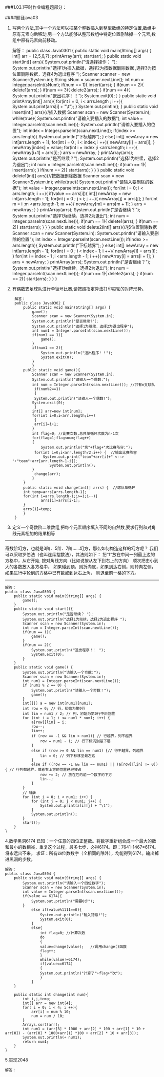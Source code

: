 ###1.03.1平时作业编程题部分：

####题目java03


1. 写两个方法,其中一个方法可以把某个整数插入到整型数组的特定位置,数组中原有元素向后移动,另一个方法能够从整形数组中特定位置删除掉一个元素,数组中原有元素向前移动。


    解答：
    	public class Java0301 {
			public static void main(String[] args) {
				int[] arr = {2,5,6,7};
				printArray(arr);
				start(arr);
			}
			public static void start(int[] arrs){
				System.out.println("请选择操作： ");
				System.out.println("选择1为插入数据，选择2为按数据删除数据 ,选择3为按位置删除数据，选择4为退出程序 ");
				Scanner scanner = new Scanner(System.in);
				String sNum = scanner.nextLine();
				int num = Integer.parseInt(sNum);
				if(num == 1){
					insert(arrs);
				}
				if(num == 2){
					delete1(arrs);
				}
				if(num == 3){
					delete2(arrs);
				}
				if(num == 4){
					System.out.println("退出程序！！");
					System.exit(0);
				}
			}
			public static void printArray(int[] arrs){
				for(int i = 0; i < arrs.length ; i++){
					System.out.print(arrs[i] + "\t");
				}
				System.out.println();
			}
			public static void insert(int[] arrs){//插入数据
				Scanner scan = new Scanner(System.in);
				while(true){
					System.out.println("请输入要插入的数据");
					int value = Integer.parseInt(scan.nextLine());
					System.out.println("请输入要插入的位置");
					int index = Integer.parseInt(scan.nextLine());
					if(index >= arrs.length){
						System.out.println("下标越界");
					}
					else{
						int[] newArray = new int[arrs.length + 1];
						for(int i = 0 ; i < index; i ++){
							newArray[i] = arrs[i];
						}
						newArray[index] = value;
						for(int i = index ;i <arrs.length; i ++){
							newArray[i+1] = arrs[i];
						}
						arrs = newArray;
					}
					printArray(arrs);
					System.out.println("是否继续？");
					System.out.println("选择1为继续，选择2为退出");
					int num = Integer.parseInt(scan.nextLine());
					if(num == 1){
						insert(arrs);
					}
					if(num == 2){
						start(arrs);
					}
				}
			}
			public static void delete1(int[] arrs){//按数据删除数据
				Scanner scan = new Scanner(System.in);
				while(true){
					System.out.println("请输入要删除的数据");
					int value = Integer.parseInt(scan.nextLine());
					for(int i = 0; i < arrs.length; i ++){
						if(value == arrs[i]){
							int[] newArray = new int[arrs.length - 1];
							for(int j = 0 ; j < i; j ++){
								newArray[j] = arrs[j];
							}
							for(int m = i ;m <arrs.length-1; m ++){
								newArray[m] = arrs[m + 1];
							}
							arrs = newArray;
						}
					}
					printArray(arrs);
					System.out.println("是否继续？");
					System.out.println("选择1为继续，选择2为退出");
					int num = Integer.parseInt(scan.nextLine());
					if(num == 1){
						delete1(arrs);
					}
					if(num == 2){
						start(arrs);
					}
				}
			}
			public static void delete2(int[] arrs){//按位置删除数据
				Scanner scan = new Scanner(System.in);
				System.out.println("请输入要删除的位置");
				int index = Integer.parseInt(scan.nextLine());
				if(index >= arrs.length){
					System.out.println("下标越界");
				}
				else{
					int[] newArray = new int[arrs.length - 1];
					for(int i = 0 ; i < index - 1; i ++){
						newArray[i] = arrs[i];
					}
					for(int i = index - 1 ;i <arrs.length - 1; i ++){
						newArray[i] = arrs[i + 1];
					}
					arrs = newArray;
				}
				printArray(arrs);
				System.out.println("是否继续？");
				System.out.println("选择1为继续，选择2为退出");
				int num = Integer.parseInt(scan.nextLine());
				if(num == 1){
					delete2(arrs);
				}
				if(num == 2){
					start(arrs);
				}
			}
		}


2. 有偶数支足球队进行单循环比赛,请按照指定算法打印每轮的对阵形势。

        解答：
        public class Java0302 {
			public static void main(String[] args) {
				game();
				Scanner scan = new Scanner(System.in);
				System.out.println("是否继续?");
				System.out.println("选择1为继续，选择2为退出程序");
				int num1 = Integer.parseInt(scan.nextLine());
				if(num1 == 1){
					game();
				}
				if(num1 == 2){
					System.out.println("退出程序！！");
					System.exit(0);
				}
		 		}
			public static void game(){
				Scanner scan = new Scanner(System.in);
				System.out.println("请输入一个偶数:");
				int num = Integer.parseInt(scan.nextLine()); //共有n支球队
		 		 if(num%2==1)
		 		 {
		  		 System.out.println("请输入一个偶数!");
		   		System.exit(0);
		 		 }
		   		int[] arr=new int[num];
		  		for(int i=0;i<arr.length;i++)
		 		 {
		  		 arr[i]=i+1;
		  		}
		  		int flag=0; //比赛次数,总共单循环次数为n-1次
		  		for(flag=1;flag<num;flag++)
		  		{
		  			System.out.println("第"+flag+"次比赛阵容:");
		  		 for(int i=0;i<arr.length/2;i++) {  //输出比赛阵容
		   			 System.out.print("team"+arr[i]+" <--> "+"team"+arr[arr.length-1-i]);
		    			System.out.println();
		   		}
		  		 change(arr);
		 		}
			}
			public static void change(int[] arrs) {  //球队单循环
		   	int temp=arrs[arrs.length-1];
		   	for(int i=arrs.length-1;i>=1;i--){
		    		arrs[i]=arrs[i-1];
		   	}
		   	arrs[1]=temp;
			}
		}

3. 定义一个奇数阶二维数组,把每个元素顺序填入不同的自然数,要求行列和对角线元素相加的结果相等
------------------------
  奇数阶幻方，也就是3阶、5阶、7阶……幻方，那么如何构造这样的幻方呢？
  我们可以采取罗伯法（也叫连续摆数法），其法则如下：
  把“1”放在中间一列最上边的方格中，从它开始,
  按对角线方向（比如说按从左下到右上的方向）
  顺次把由小到大的各数放入各方格中，
  如果碰到顶，则折向底，如果到达右侧，则转向左侧，
  如果进行中轮到的方格中已有数或到达右上角，
  则退至前一格的下方。

---------------------------

	解答：
	public class Java0303 {
		public static void main(String[] args) {
			game();
		}
		public static void start(){
			System.out.println("是否继续？ ");
			System.out.println("选择1为继续，选择2为退出程序 ");
			Scanner scan = new Scanner(System.in);
			int num = Integer.parseInt(scan.nextLine());
			if(num == 1){
				game();
			}
			if(num == 2){
				System.out.println("退出程序！！ ");
				System.exit(0);
			}
		}
		public static void game() {
			System.out.println("请输入一个奇数:");
			Scanner scan = new Scanner(System.in);
			int num1 = Integer.parseInt(scan.nextLine());
			if (num1 % 2 == 0) {
				System.out.println("请输入一个奇数！");
				game();
			}
			int[][] a = new int[num1][num1];
			int row = 0; // 行，初始为第0行
			int lin = num1 / 2; // 列，初始为第0行中间位置
			for (int i = 1; i <= num1 * num1; i++) {
				a[row][lin] = i;
				row--;
				lin++;
				if (row == -1 && lin < num1){ // 行越界，列不越界
					row = num1 - 1; // 行下标沉到最下层
				}
				else if (row >= 0 && lin == num1) {// 行不越界，列越界
					lin = 0; // 列下标移至最左边
				}
				else if ((row == -1 && lin == num1) || (a[row][lin] != 0)){ // 行列都越界，或者右上方的位置已经被占
					row += 2; // 放在它的前一个数字的下方
					lin--;
				}
			}
			// 输出
			for (int i = 0; i < num1; i++) {
				for (int j = 0; j < num1; j++) {
					System.out.print(a[i][j] + "\t");
				}
				System.out.println();
			}
			start();
		}
	}

4.数学黑洞6174
   已知：一个任意的四位正整数。将数字重新组合成一个最大的数和最小的数相减，重复这个过程，最多七步，必得6174。即：7641-1467=6174。将永远出不来。
   求证：所有四位数数字（全相同的除外），均能得到6174。输出掉进黑洞的步数。

    解答：
	public class Java0304 {
		public static void main(String[] args) {
			System.out.println("请输入一个四位数字");
			Scanner scan = new Scanner(System.in);
			int value = Integer.parseInt(scan.nextLine());
			if(value == 6174){
				System.out.println("需要0步");
			}
			   	else if(value%1111==0){
			    	System.out.println("输入错误!");
			    	System.exit(0);
			   	}
			   	else{
			    	int flag=0; //计算次数
			    	do
			    	{
			     	value=change(value);   //调用change()函数
			     	flag++;
			    	}
			    	while(value!=6174);
			    	if(value==6174)
			    	{
			     	System.out.println("计算了"+flag+"次");
			    	}
			   	}
		}

		public static int change(int num){
			int i,j,temp;
			int[] arr = new int[4];
			for( i = 0; i < 4; i ++){
				arr[i] = num % 10;
				num = num / 10;
			}
			Arrays.sort(arr);
			int num1 = (arr[3] * 1000 + arr[2] * 100 + arr[1] * 10 + arr[0]) - (arr[0] * 1000+arr[1] *100 + arr[2] * 10 + arr[3]);
			System.out.println(+ num1);
			return num1;
		}
	}

5.实现2048

	解答：